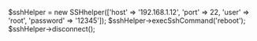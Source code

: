$sshHelper = new SSHhelper(['host' => '192.168.1.12', 'port' => 22, 'user' => 'root', 'password' => '12345']);
$sshHelper->execSshCommand('reboot');
$sshHelper->disconnect();